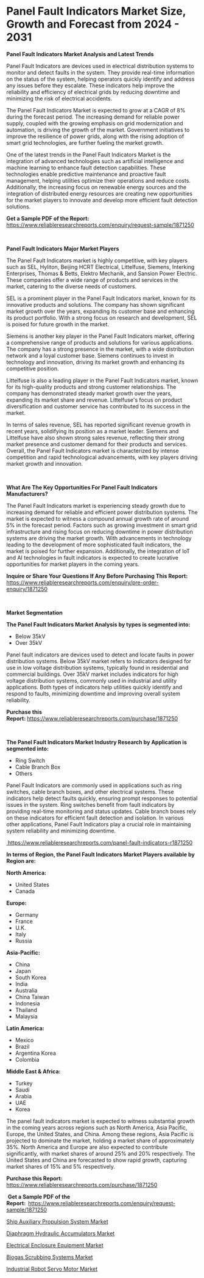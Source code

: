 <p><h1>Panel Fault Indicators Market Size, Growth and Forecast from 2024 - 2031</h1></p><p><strong>Panel Fault Indicators Market Analysis and Latest Trends</strong></p>
<p><p>Panel Fault Indicators are devices used in electrical distribution systems to monitor and detect faults in the system. They provide real-time information on the status of the system, helping operators quickly identify and address any issues before they escalate. These indicators help improve the reliability and efficiency of electrical grids by reducing downtime and minimizing the risk of electrical accidents.</p><p>The Panel Fault Indicators Market is expected to grow at a CAGR of 8% during the forecast period. The increasing demand for reliable power supply, coupled with the growing emphasis on grid modernization and automation, is driving the growth of the market. Government initiatives to improve the resilience of power grids, along with the rising adoption of smart grid technologies, are further fueling the market growth.</p><p>One of the latest trends in the Panel Fault Indicators Market is the integration of advanced technologies such as artificial intelligence and machine learning to enhance fault detection capabilities. These technologies enable predictive maintenance and proactive fault management, helping utilities optimize their operations and reduce costs. Additionally, the increasing focus on renewable energy sources and the integration of distributed energy resources are creating new opportunities for the market players to innovate and develop more efficient fault detection solutions.</p></p>
<p><strong>Get a Sample PDF of the Report:&nbsp;</strong> <a href="https://www.reliableresearchreports.com/enquiry/request-sample/1871250">https://www.reliableresearchreports.com/enquiry/request-sample/1871250</a></p>
<p>&nbsp;</p>
<p><strong>Panel Fault Indicators Major Market Players</strong></p>
<p><p>The Panel Fault Indicators market is highly competitive, with key players such as SEL, Hyliton, Beijing HCRT Electrical, Littelfuse, Siemens, Interking Enterprises, Thomas & Betts, Elektro Mechanik, and Sansion Power Electric. These companies offer a wide range of products and services in the market, catering to the diverse needs of customers.</p><p>SEL is a prominent player in the Panel Fault Indicators market, known for its innovative products and solutions. The company has shown significant market growth over the years, expanding its customer base and enhancing its product portfolio. With a strong focus on research and development, SEL is poised for future growth in the market.</p><p>Siemens is another key player in the Panel Fault Indicators market, offering a comprehensive range of products and solutions for various applications. The company has a strong presence in the market, with a wide distribution network and a loyal customer base. Siemens continues to invest in technology and innovation, driving its market growth and enhancing its competitive position.</p><p>Littelfuse is also a leading player in the Panel Fault Indicators market, known for its high-quality products and strong customer relationships. The company has demonstrated steady market growth over the years, expanding its market share and revenue. Littelfuse's focus on product diversification and customer service has contributed to its success in the market.</p><p>In terms of sales revenue, SEL has reported significant revenue growth in recent years, solidifying its position as a market leader. Siemens and Littelfuse have also shown strong sales revenue, reflecting their strong market presence and customer demand for their products and services. Overall, the Panel Fault Indicators market is characterized by intense competition and rapid technological advancements, with key players driving market growth and innovation.</p></p>
<p>&nbsp;</p>
<p><strong>What Are The Key Opportunities For Panel Fault Indicators Manufacturers?</strong></p>
<p><p>The Panel Fault Indicators market is experiencing steady growth due to increasing demand for reliable and efficient power distribution systems. The market is expected to witness a compound annual growth rate of around 5% in the forecast period. Factors such as growing investment in smart grid infrastructure and rising focus on reducing downtime in power distribution systems are driving the market growth. With advancements in technology leading to the development of more sophisticated fault indicators, the market is poised for further expansion. Additionally, the integration of IoT and AI technologies in fault indicators is expected to create lucrative opportunities for market players in the coming years.</p></p>
<p><strong>Inquire or Share Your Questions If Any Before Purchasing This Report:</strong> <a href="https://www.reliableresearchreports.com/enquiry/pre-order-enquiry/1871250">https://www.reliableresearchreports.com/enquiry/pre-order-enquiry/1871250</a></p>
<p>&nbsp;</p>
<p><strong>Market Segmentation</strong></p>
<p><strong>The Panel Fault Indicators Market Analysis by types is segmented into:</strong></p>
<p><ul><li>Below 35kV</li><li>Over 35kV</li></ul></p>
<p><p>Panel fault indicators are devices used to detect and locate faults in power distribution systems. Below 35kV market refers to indicators designed for use in low voltage distribution systems, typically found in residential and commercial buildings. Over 35kV market includes indicators for high voltage distribution systems, commonly used in industrial and utility applications. Both types of indicators help utilities quickly identify and respond to faults, minimizing downtime and improving overall system reliability.</p></p>
<p><strong>Purchase this Report:&nbsp;</strong><a href="https://www.reliableresearchreports.com/purchase/1871250">https://www.reliableresearchreports.com/purchase/1871250</a></p>
<p>&nbsp;</p>
<p><strong>The Panel Fault Indicators Market Industry Research by Application is segmented into:</strong></p>
<p><ul><li>Ring Switch</li><li>Cable Branch Box</li><li>Others</li></ul></p>
<p><p>Panel Fault Indicators are commonly used in applications such as ring switches, cable branch boxes, and other electrical systems. These indicators help detect faults quickly, ensuring prompt responses to potential issues in the system. Ring switches benefit from fault indicators by providing real-time monitoring and status updates. Cable branch boxes rely on these indicators for efficient fault detection and isolation. In various other applications, Panel Fault Indicators play a crucial role in maintaining system reliability and minimizing downtime.</p></p>
<p><a href="https://www.reliableresearchreports.com/panel-fault-indicators-r1871250">&nbsp;https://www.reliableresearchreports.com/panel-fault-indicators-r1871250</a></p>
<p><strong>In terms of Region, the Panel Fault Indicators Market Players available by Region are:</strong></p>
<p>
    <p> <strong> North America: </strong>
        <ul>
            <li>United States</li>
            <li>Canada</li>
        </ul>
        </p> 
    <p> <strong> Europe: </strong>
        <ul>
            <li>Germany</li>
            <li>France</li>
            <li>U.K.</li>
            <li>Italy</li>
            <li>Russia</li>
        </ul>
        </p> 
    <p> <strong> Asia-Pacific: </strong>
        <ul>
            <li>China</li>
            <li>Japan</li>
            <li>South Korea</li>
            <li>India</li>
            <li>Australia</li>
            <li>China Taiwan</li>
            <li>Indonesia</li>
            <li>Thailand</li>
            <li>Malaysia</li>
        </ul>
        </p> 
    <p> <strong> Latin America: </strong>
        <ul>
            <li>Mexico</li>
            <li>Brazil</li>
            <li>Argentina Korea</li>
            <li>Colombia</li>
        </ul>
        </p> 
    <p> <strong> Middle East & Africa: </strong>
        <ul>
            <li>Turkey</li>
            <li>Saudi</li>
            <li>Arabia</li>
            <li>UAE</li>
            <li>Korea</li>
        </ul>
    </p>
    </p>
<p><p>The panel fault indicators market is expected to witness substantial growth in the coming years across regions such as North America, Asia Pacific, Europe, the United States, and China. Among these regions, Asia Pacific is projected to dominate the market, holding a market share of approximately 35%. North America and Europe are also expected to contribute significantly, with market shares of around 25% and 20% respectively. The United States and China are forecasted to show rapid growth, capturing market shares of 15% and 5% respectively.</p></p>
<p><strong>Purchase this Report: </strong><a href="https://www.reliableresearchreports.com/purchase/1871250">https://www.reliableresearchreports.com/purchase/1871250</a></p>
<p>&nbsp;<strong>Get a Sample PDF of the Report:&nbsp;&nbsp;</strong><a href="https://www.reliableresearchreports.com/enquiry/request-sample/1871250">https://www.reliableresearchreports.com/enquiry/request-sample/1871250</a></p>
<p><strong></strong></p>
<p><p><a href="https://github.com/JosephWillisbXXgf/Market-Research-Report-List-1/blob/main/ship-auxiliary-propulsion-system-market.md">Ship Auxiliary Propulsion System Market</a></p><p><a href="https://github.com/nathandecarvalho/Market-Research-Report-List-4/blob/main/diaphragm-hydraulic-accumulators-market.md">Diaphragm Hydraulic Accumulators Market</a></p><p><a href="https://github.com/julyju69/Market-Research-Report-List-4/blob/main/electrical-enclosure-equipment-market.md">Electrical Enclosure Equipment Market</a></p><p><a href="https://github.com/julian6Skinner/Market-Research-Report-List-1/blob/main/biogas-scrubbing-systems-market.md">Biogas Scrubbing Systems Market</a></p><p><a href="https://github.com/jakobeblake56/Market-Research-Report-List-1/blob/main/industrial-robot-servo-motor-market.md">Industrial Robot Servo Motor Market</a></p></p>